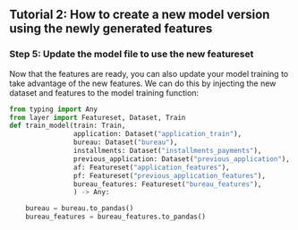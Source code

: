## Tutorial 2: How to create a new model version using the newly generated features

### Step 5: Update the model file to use the new featureset
Now that the features are ready, you can also update your model training to take advantage of the new features. We can 
do this by injecting the new dataset and features to the model training function:
```python
from typing import Any
from layer import Featureset, Dataset, Train
def train_model(train: Train,
                application: Dataset("application_train"),
                bureau: Dataset("bureau"),
                installments: Dataset("installments_payments"),
                previous_application: Dataset("previous_application"),
                af: Featureset("application_features"),
                pf: Featureset("previous_application_features"),
                bureau_features: Featureset("bureau_features"),
                ) -> Any:

    bureau = bureau.to_pandas()
    bureau_features = bureau_features.to_pandas()
```